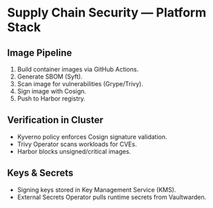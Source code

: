 # Supply Chain Security — Platform Stack

## Image Pipeline
1. Build container images via GitHub Actions.
2. Generate SBOM (Syft).
3. Scan image for vulnerabilities (Grype/Trivy).
4. Sign image with Cosign.
5. Push to Harbor registry.

## Verification in Cluster
- Kyverno policy enforces Cosign signature validation.
- Trivy Operator scans workloads for CVEs.
- Harbor blocks unsigned/critical images.

## Keys & Secrets
- Signing keys stored in Key Management Service (KMS).
- External Secrets Operator pulls runtime secrets from Vaultwarden.
